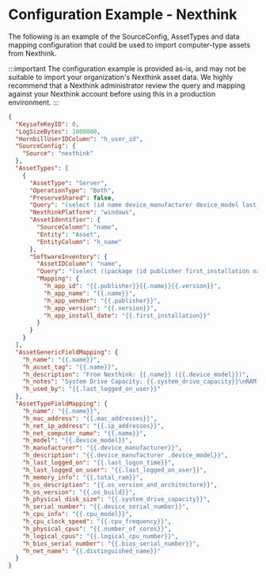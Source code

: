 # Configuration Example - Nexthink

The following is an example of the SourceConfig, AssetTypes and data mapping configuration that could be used to import computer-type assets from Nexthink.

:::important
The configuration example is provided as-is, and may not be suitable to import your organization's Nexthink asset data. We highly recommend that a Nexthink administrator review the query and mapping against your Nexthink account before using this in a production environment.
:::

```json
{
  "KeysafeKeyID": 0,
  "LogSizeBytes": 1000000,
  "HornbillUserIDColumn": "h_user_id",
  "SourceConfig": {
    "Source": "nexthink"
  },
  "AssetTypes": [
    {
      "AssetType": "Server",
      "OperationType": "Both",
      "PreserveShared": false,
      "Query": "(select (id name device_manufacturer device_model last_logon_time last_logged_on_user mac_addresses ip_addresses total_ram os_version_and_architecture os_build system_drive_capacity device_serial_number cpu_model cpu_frequency number_of_cores logical_cpu_number bios_serial_number distinguished_name) (from device (where device (eq os_version_and_architecture (pattern 'Windows*Server*')))))",
      "NexthinkPlatform": "windows",
      "AssetIdentifier": {
        "SourceColumn": "name",
        "Entity": "Asset",
        "EntityColumn": "h_name"
      },
      "SoftwareInventory": {
        "AssetIDColumn": "name",
        "Query": "(select ((package (id publisher first_installation name program version)))(from (device package) (with package(where device (eq id (identifier {{AssetID}})))(where package(eq type (enum 'program'))(eq status (enum 'installed')))))(limit 20000))",
        "Mapping": {
          "h_app_id": "{{.publisher}}{{.name}}{{.version}}",
          "h_app_name": "{{.name}}",
          "h_app_vendor": "{{.publisher}}",
          "h_app_version": "{{.version}}",
          "h_app_install_date": "{{.first_installation}}"
        }
      }
    }
  ],
  "AssetGenericFieldMapping": {
    "h_name": "{{.name}}",
    "h_asset_tag": "{{.name}}",
    "h_description": "From Nexthink: {{.name}} ({{.device_model}})",
    "h_notes": "System Drive Capacity: {{.system_drive_capacity}}\nRAM: {{.total_ram}}",
    "h_used_by": "{{.last_logged_on_user}}"
  },
  "AssetTypeFieldMapping": {
    "h_name": "{{.name}}",
    "h_mac_address": "{{.mac_addresses}}",
    "h_net_ip_address": "{{.ip_addresses}}",
    "h_net_computer_name": "{{.name}}",
    "h_model": "{{.device_model}}",
    "h_manufacturer": "{{.device_manufacturer}}",
    "h_description": "{{.device_manufacturer .device_model}}",
    "h_last_logged_on": "{{.last_logon_time}}",
    "h_last_logged_on_user": "{{.last_logged_on_user}}",
    "h_memory_info": "{{.total_ram}}",
    "h_os_description": "{{.os_version_and_architecture}}",
    "h_os_version": "{{.os_build}}",
    "h_physical_disk_size": "{{.system_drive_capacity}}",
    "h_serial_number": "{{.device_serial_number}}",
    "h_cpu_info": "{{.cpu_model}}",
    "h_cpu_clock_speed": "{{.cpu_frequency}}",
    "h_physical_cpus": "{{.number_of_cores}}",
    "h_logical_cpus": "{{.logical_cpu_number}}",
    "h_bios_serial_number": "{{.bios_serial_number}}",
    "h_net_name": "{{.distinguished_name}}"
  }
}
```